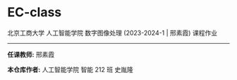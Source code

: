 # EC-class

北京工商大学 人工智能学院 数字图像处理 (2023-2024-1 | 邢素霞) 课程作业

---

**任课教师:** 邢素霞

**本仓库作者:** 人工智能学院 智能 212 班 史胤隆
